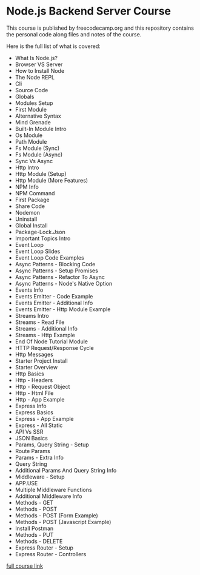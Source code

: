 # Node.js Backend Server Course

This course is published by freecodecamp.org and this repository contains the personal code along files and notes of the course.

Here is the full list of what is covered:

* What Is Node.js?
* Browser VS Server
* How to Install Node
* The Node REPL
* Cli
* Source Code
* Globals
* Modules Setup
* First Module
* Alternative Syntax
* Mind Grenade
* Built-In Module Intro
* Os Module
* Path Module
* Fs Module (Sync)
* Fs Module (Async)
* Sync Vs Async
* Http Intro
* Http Module (Setup)
* Http Module (More Features)
* NPM Info
* NPM Command
* First Package
* Share Code
* Nodemon
* Uninstall
* Global Install
* Package-Lock.Json
* Important Topics Intro
* Event Loop
* Event Loop Slides
* Event Loop Code Examples
* Async Patterns - Blocking Code
* Async Patterns - Setup Promises
* Async Patterns - Refactor To Async
* Async Patterns - Node's Native Option
* Events Info
* Events Emitter - Code Example
* Events Emitter - Additional Info
* Events Emitter - Http Module Example
* Streams Intro
* Streams - Read File
* Streams - Additional Info
* Streams - Http Example
* End Of Node Tutorial Module
* HTTP Request/Response Cycle
* Http Messages
* Starter Project Install
* Starter Overview
* Http Basics
* Http - Headers
* Http - Request Object
* Http - Html File
* Http - App Example
* Express Info
* Express Basics
* Express - App Example
* Express - All Static
* API Vs SSR
* JSON Basics
* Params, Query String - Setup
* Route Params
* Params - Extra Info
* Query String
* Additional Params And Query String Info
* Middleware - Setup
* APP.USE
* Multiple Middleware Functions
* Additional Middleware Info
* Methods - GET
* Methods - POST
* Methods - POST (Form Example)
* Methods - POST (Javascript Example)
* Install Postman
* Methods - PUT
* Methods - DELETE
* Express Router - Setup
* Express Router - Controllers

[full course link](https://www.youtube.com/watch?v=Oe421EPjeBE&t=13593s)
